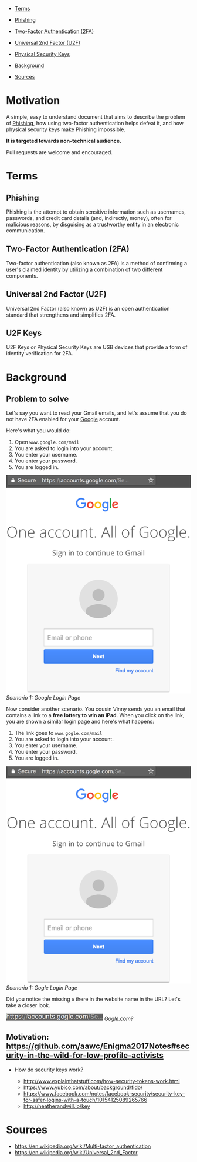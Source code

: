 <!-- TOC depthFrom:1 depthTo:3 withLinks:1 updateOnSave:1 orderedList:0 -->

 - [Terms](#terms)

  - [Phishing](#phishing)
  - [Two-Factor Authentication (2FA)](#two-factor-authentication-2fa)
  - [Universal 2nd Factor (U2F)](#universal-2nd-factor-u2f)
  - [Physical Security Keys](#physical-security-keys)

- [Background](#background)
- [Sources](#sources)

<!-- /TOC -->

# Motivation

A simple, easy to understand document that aims to describe the problem of
[Phishing](#phishing), how using two-factor authentication helps defeat it, and
how physical security keys make Phishing impossible.

**It is targeted towards non-technical audience.**

Pull requests are welcome and encouraged.

# Terms

## Phishing

Phishing is the attempt to obtain sensitive information such as usernames,
passwords, and credit card details (and, indirectly, money), often for malicious
reasons, by disguising as a trustworthy entity in an electronic communication.

## Two-Factor Authentication (2FA)

Two-factor authentication (also known as 2FA) is a method of confirming a user's
claimed identity by utilizing a combination of two different components.

## Universal 2nd Factor (U2F)

Universal 2nd Factor (also known as U2F) is an open authentication standard that
strengthens and simplifies 2FA.

## U2F Keys

U2F Keys or Physical Security Keys are USB devices that provide a form of
identity verification for 2FA.

# Background

## Problem to solve

Let's say you want to read your Gmail emails, and let's assume that you do not
have 2FA enabled for your [Google](https://www.google.com) account.

Here's what you would do:
1. Open ```www.google.com/mail```
1. You are asked to login into your account.
1. You enter your username.
1. You enter your password.
1. You are logged in.

![Google Login Page](GoogleLoginPageSmall.png)
*Scenario 1: Google Login Page*

Now consider another scenario. You cousin Vinny sends you an email that contains
a link to a **free lottery to win an iPad**. When you click on the link, you are
shown a similar login page and here's what happens:
1. The link goes to ```www.gogle.com/mail```
1. You are asked to login into your account.
1. You enter your username.
1. You enter your password.
1. You are logged in.

![Gogle Login Page](GogleLoginPageSmall.png)
*Scenario 1: Gogle Login Page*

Did you notice the missing ```o``` there in the website name in the URL?
Let's take a closer look.

![Gogle.com?](AccountsGogleCom.png)
*Gogle.com?*


## Motivation: <https://github.com/aawc/Enigma2017Notes#security-in-the-wild-for-low-profile-activists>

- How do security keys work?

  - <http://www.explainthatstuff.com/how-security-tokens-work.html>
  - <https://www.yubico.com/about/background/fido/>
  - <https://www.facebook.com/notes/facebook-security/security-key-for-safer-logins-with-a-touch/10154125089265766>
  - http://heatherandwill.io/key

# Sources

- <https://en.wikipedia.org/wiki/Multi-factor_authentication>
- <https://en.wikipedia.org/wiki/Universal_2nd_Factor>
